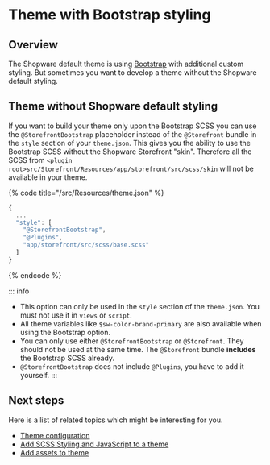 # Theme with Bootstrap styling

## Overview

The Shopware default theme is using [Bootstrap](https://getbootstrap.com/) with additional custom styling. But sometimes you want to develop a theme without the Shopware default styling.

## Theme without Shopware default styling

If you want to build your theme only upon the Bootstrap SCSS you can use the `@StorefrontBootstrap` placeholder instead of the `@Storefront` bundle in the `style` section of your `theme.json`. This gives you the ability to use the Bootstrap SCSS without the Shopware Storefront "skin". Therefore all the SCSS from `<plugin root>src/Storefront/Resources/app/storefront/src/scss/skin` will not be available in your theme.

{% code title="<plugin root>/src/Resources/theme.json" %}

```javascript
{
  ...
  "style": [
    "@StorefrontBootstrap",
    "@Plugins",
    "app/storefront/src/scss/base.scss"
  ]
}
```

{% endcode %}

::: info

* This option can only be used in the `style` section of the `theme.json`. You must not use it in `views` or `script`.
* All theme variables like `$sw-color-brand-primary` are also available when using the Bootstrap option.
* You can only use either `@StorefrontBootstrap` or `@Storefront`. They should not be used at the same time. The `@Storefront` bundle **includes** the Bootstrap SCSS already.
* `@StorefrontBootstrap` does not include `@Plugins`, you have to add it yourself.
:::

## Next steps

Here is a list of related topics which might be interesting for you.

* [Theme configuration](theme-configuration.md)
* [Add SCSS Styling and JavaScript to a theme](add-css-js-to-theme.md)
* [Add assets to theme](add-assets-to-theme.md)
